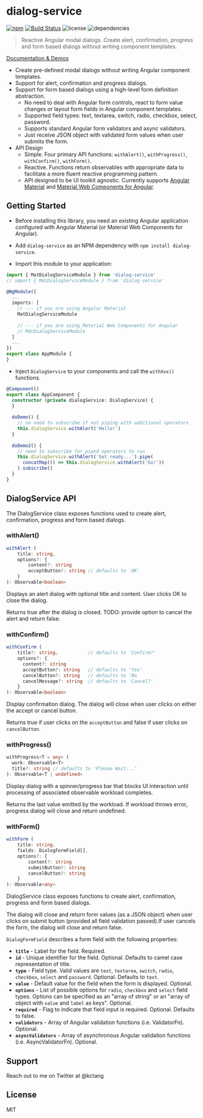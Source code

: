 # dialog-service
[![npm](https://img.shields.io/npm/v/dialog-service.svg)](https://www.npmjs.com/package/dialog-service)
[![Build Status](https://travis-ci.org/kctang/dialog-service.svg)](http://github.com/kctang/dialog-service)
![license](https://img.shields.io/npm/l/dialog-service.svg)
![dependencies](https://img.shields.io/david/kctang/dialog-service.svg)

> Reactive Angular modal dialogs. Create alert, confirmation, progress and form based dialogs without writing component templates. 

[Documentation & Demos](https://dialog-service.surge.sh)
- Create pre-defined modal dialogs without writing Angular component templates.
- Support for alert, confirmation and progress dialogs.
- Support for form based dialogs using a high-level form definition abstraction. 
    - No need to deal with Angular form controls, react to form value changes or layout form fields 
    in Angular component templates.
    - Supported field types: text,  textarea,  switch,  radio,  checkbox,  select,  password.
    - Supports standard Angular form validators and async validators.
    - Just receive JSON object with validated form values when user submits the form.
- API Design
    - Simple. Four primary API functions: `withAlert()`, `withProgress()`, `withConfirm()`, `withForm()`.
    - Reactive. Functions return observables with appropriate data to facilitate a more fluent reactive programming pattern.
    - API designed to be UI toolkit agnostic. Currently supports [Angular Material](https://material.angular.io/) 
    and [Material Web Components for Angular](https://trimox.github.io/angular-mdc-web/#/angular-mdc-web/home).

## Getting Started

* Before installing this library, you need an existing Angular application configured with 
Angular Material (or Material Web Components for Angular).

* Add `dialog-service` as an NPM dependency with `npm install dialog-service`. 

* Import this module to your application:

```typescript
import { MatDialogServiceModule } from 'dialog-service'
// import { MdcDialogServiceModule } from 'dialog-service'

@NgModule({
  ...
  imports: [
    // --- if you are using Angular Material
    MatDialogServiceModule
    
    // --- if you are using Material Web Components for Angular
    // MdcDialogServiceModule
  ]
  ...
})
export class AppModule {
}
```

* Inject `DialogService` to your components and call the `withXxx()` functions.
````typescript
@Component()
export class AppComponent {
  constructor (private dialogService: DialogService) {
  }
  
  doDemo() {
    // no need to subscribe if not piping with additional operators
    this.dialogService.withAlert('Hello!')
  }
  
  doDemo2() {
    // need to subscribe for piped operators to run
    this.dialogService.withAlert('Get ready...').pipe(
      concatMap(() => this.dialogService.withAlert('Go!'))
    ).subscribe()
  }
}
````

## DialogService API

The DialogService class exposes functions used to create alert, confirmation, progress and form 
based dialogs.

### withAlert()

````typescript
withAlert (
    title: string,
    options?: {
        content?: string
        acceptButton?: string // defaults to 'OK'
    }
): Observable<boolean>
````

Displays an alert dialog with optional title and content. User clicks OK to close the dialog.

Returns true after the dialog is closed. TODO: provide option to cancel the alert and return false.

### withConfirm()

```typescript
withConfirm (
    title?: string,           // defaults to 'Confirm?'
    options?: { 
      content?: string
      acceptButton?: string   // defaults to 'Yes'
      cancelButton?: string   // defaults to 'No
      cancelMessage?: string  // defaults to 'Cancel?'
    }
): Observable<boolean>
```

Display confirmation dialog. The dialog will close when user clicks on either the accept or cancel 
button.

Returns true if user clicks on the `acceptButton` and false if user clicks on `cancelButton`.

### withProgress()

```typescript
withProgress<T = any> (
  work: Observable<T>
  title?: string // defaults to 'Please Wait...'
): Observable<T | undefined>
```

Display dialog with a spinner/progress bar that blocks UI interaction until processing of associated 
observable workload completes.

Returns the last value emitted by the workload. If workload throws error, progress dialog will 
close and return undefined. 

### withForm()

```typescript
withForm (
    title: string,
    fields: DialogFormField[],
    options?: {
        content?: string
        submitButton?: string
        cancelButton?: string
    }
): Observable<any>
```

DialogService class exposes functions to create alert, confirmation, progress and form based dialogs.

The dialog will close and return form values (as a JSON object) when user clicks on submit button 
(provided all field validation passed).If user cancels the form, the dialog will close and return 
false. 

`DialogFormField` describes a form field
with the following properties:

   - **`title`** - Label for the field. Required.
   - **`id`** - Unique identifier for the field. Optional. Defaults to camel case representation of title.
   - **`type`** - Field type. Valid values are `text`, `textarea`, `switch`, `radio`, `checkbox`, `select` and `password`. Optional. Defaults to `text`.
   - **`value`** - Default value for the field when the form is displayed. Optional.
   - **`options`** - List of possible options for `radio`, `checkbox` and `select` field types. Options can be specified as an "array of string" or an "array of object with `value` and `label` as keys". Optional.
   - **`required`** - Flag to indicate that field input is required. Optional. Defaults to false.
   - **`validators`** - Array of Angular validation functions (i.e. ValidatorFn). Optional.
   - **`asyncValidators`** - Array of asynchronous Angular validation functions (i.e. AsyncValidatorFn). Optional.

## Support

Reach out to me on Twitter at @kctang

## License

MIT
